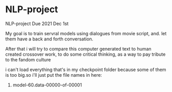 # NLP-project
NLP-project Due 2021 Dec 1st

My goal is to train servral models using dialogues from movie script, and. let them have a back and forth conversation. 

After that i will try to compare this computer generated text to human created crossover work, to do some critical thinking, as a way to pay tribute to the fandom culture 

i can't load everything that's in my checkpoint folder because some of them is too big.so i'll just put the file names in here:
1. model-60.data-00000-of-00001
